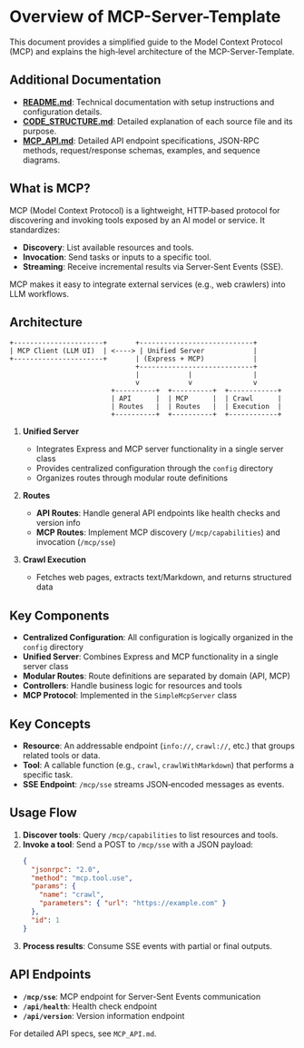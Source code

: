 # Overview of MCP-Server-Template

This document provides a simplified guide to the Model Context Protocol (MCP) and explains the high‑level architecture of the MCP-Server-Template.

## Additional Documentation

- **[README.md](README.md)**: Technical documentation with setup instructions and configuration details.
- **[CODE_STRUCTURE.md](CODE_STRUCTURE.md)**: Detailed explanation of each source file and its purpose.
- **[MCP_API.md](MCP_API.md)**: Detailed API endpoint specifications, JSON-RPC methods, request/response schemas, examples, and sequence diagrams.

## What is MCP?
MCP (Model Context Protocol) is a lightweight, HTTP‑based protocol for discovering and invoking tools exposed by an AI model or service. It standardizes:

- **Discovery**: List available resources and tools.
- **Invocation**: Send tasks or inputs to a specific tool.
- **Streaming**: Receive incremental results via Server‑Sent Events (SSE).

MCP makes it easy to integrate external services (e.g., web crawlers) into LLM workflows.

## Architecture

```
+----------------------+       +----------------------------+
| MCP Client (LLM UI)  | <----> | Unified Server            |
+----------------------+       | (Express + MCP)            |
                               +----------------------------+
                               |            |               |
                               v            v               v
                         +----------+  +----------+  +------------+
                         | API      |  | MCP      |  | Crawl      |
                         | Routes   |  | Routes   |  | Execution  |
                         +----------+  +----------+  +------------+
```

1. **Unified Server**
   - Integrates Express and MCP server functionality in a single server class
   - Provides centralized configuration through the `config` directory
   - Organizes routes through modular route definitions

2. **Routes**
   - **API Routes**: Handle general API endpoints like health checks and version info
   - **MCP Routes**: Implement MCP discovery (`/mcp/capabilities`) and invocation (`/mcp/sse`)

3. **Crawl Execution**
   - Fetches web pages, extracts text/Markdown, and returns structured data

## Key Components

- **Centralized Configuration**: All configuration is logically organized in the `config` directory
- **Unified Server**: Combines Express and MCP functionality in a single server class
- **Modular Routes**: Route definitions are separated by domain (API, MCP)
- **Controllers**: Handle business logic for resources and tools
- **MCP Protocol**: Implemented in the `SimpleMcpServer` class

## Key Concepts

- **Resource**: An addressable endpoint (`info://`, `crawl://`, etc.) that groups related tools or data.
- **Tool**: A callable function (e.g., `crawl`, `crawlWithMarkdown`) that performs a specific task.
- **SSE Endpoint**: `/mcp/sse` streams JSON‑encoded messages as events.

## Usage Flow

1. **Discover tools**: Query `/mcp/capabilities` to list resources and tools.
2. **Invoke a tool**: Send a POST to `/mcp/sse` with a JSON payload:
   ```json
   {
     "jsonrpc": "2.0",
     "method": "mcp.tool.use",
     "params": {
       "name": "crawl",
       "parameters": { "url": "https://example.com" }
     },
     "id": 1
   }
   ```
3. **Process results**: Consume SSE events with partial or final outputs.

## API Endpoints

- **`/mcp/sse`**: MCP endpoint for Server-Sent Events communication
- **`/api/health`**: Health check endpoint
- **`/api/version`**: Version information endpoint

For detailed API specs, see `MCP_API.md`.